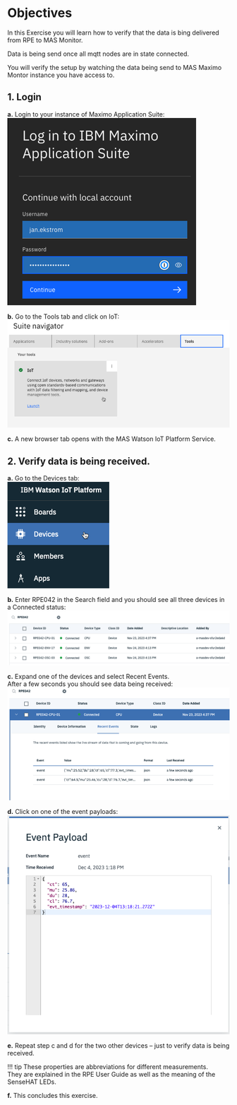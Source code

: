 # Objectives
In this Exercise you will learn how to verify that the data is bing delivered from RPE to MAS Monitor.

Data is being send once all mqtt nodes are in state connected.

You will verify the setup by watching the data being send to MAS Maximo Montor instance you have access to.

## 1. Login
**a.** Login to your instance of Maximo Application Suite:</br>
![MAS Login](img/verify_rpe_01.png)

**b.** Go to the Tools tab and click on IoT:</br>
![Launch IoT](img/verify_rpe_02.png)

**c.** A new browser tab opens with the MAS Watson IoT Platform Service. 
 
## 2. Verify data is being received.
**a.** Go to the Devices tab:</br>
![IoT Devices](img/verify_rpe_03.png)

**b.** Enter RPE042 in the Search field and you should see all three devices in a Connected status:
![IoT RPE Devices](img/verify_rpe_04.png)

**c.** Expand one of the devices and select Recent Events.</br>
After a few seconds you should see data being received:</br>
![IoT RPE data](img/verify_rpe_05.png)

**d.** Click on one of the event payloads:</br>
![IoT RPE data](img/verify_rpe_06.png)

**e.** Repeat step c and d for the two other devices – just to verify data is being received.

!!! tip
    These properties are abbreviations for different measurements.</br>
    They are explained in the RPE User Guide as well as the meaning of the SenseHAT LEDs.

**f.** This concludes this exercise.

